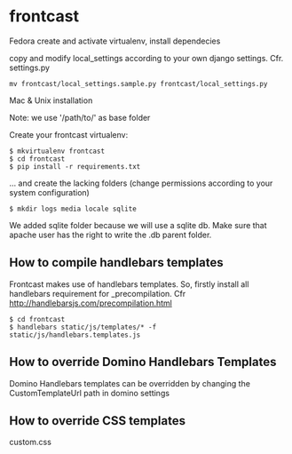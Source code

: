 frontcast
=========

Fedora
create and activate virtualenv, install dependecies
	

copy and modify local_settings according to your own django settings. Cfr. settings.py 
	
	mv frontcast/local_settings.sample.py frontcast/local_settings.py 




Mac & Unix installation

Note: we use '/path/to/' as base folder

Create your frontcast virtualenv:

	$ mkvirtualenv frontcast
	$ cd frontcast
	$ pip install -r requirements.txt

… and create the lacking folders (change permissions according to your system configuration)
	
	$ mkdir logs media locale sqlite
	

We added sqlite folder because we will use a sqlite db. Make sure that apache user has the right to write the .db parent folder.

How to compile handlebars templates
---
Frontcast makes use of handlebars templates.
So, firstly install all handlebars requirement for _precompilation. Cfr http://handlebarsjs.com/precompilation.html

	$ cd frontcast
	$ handlebars static/js/templates/* -f static/js/handlebars.templates.js


How to override Domino Handlebars Templates
---

Domino Handlebars templates can be overridden by changing the CustomTemplateUrl path in domino settings

How to override CSS templates
---
custom.css